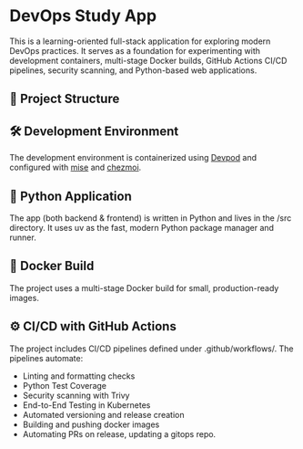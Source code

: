 # DevOps Study App

This is a learning-oriented full-stack application for exploring modern DevOps practices. It serves as a foundation for experimenting with development containers, multi-stage Docker builds, GitHub Actions CI/CD pipelines, security scanning, and Python-based web applications.

## 📁 Project Structure

## 🛠️ Development Environment

The development environment is containerized using [Devpod](https://devpod.dev/) and configured with [mise](https://mise.jdx.dev/) and [chezmoi](https://www.chezmoi.io/).

## 🐍 Python Application

The app (both backend & frontend) is written in Python and lives in the /src directory. It uses uv as the fast, modern Python package manager and runner.

## 🐳 Docker Build

The project uses a multi-stage Docker build for small, production-ready images.

## ⚙️ CI/CD with GitHub Actions

The project includes CI/CD pipelines defined under .github/workflows/. The pipelines automate:

- Linting and formatting checks
- Python Test Coverage
- Security scanning with Trivy
- End-to-End Testing in Kubernetes
- Automated versioning and release creation
- Building and pushing docker images
- Automating PRs on release, updating a gitops repo.
